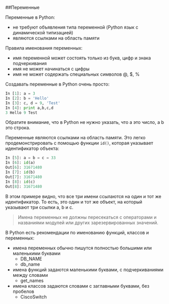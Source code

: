 ##Переменные

Переменные в Python:
* не требуют объявления типа переменной (Python язык с динамической типизацией)
* являются ссылками на область памяти

Правила именования переменных:
* имя переменной может состоять только из букв, цифр и знака подчеркивания
* имя не может начинаться с цифры
* имя не может содержать специальных символов @, $, %

Создавать переменные в Python очень просто:
```python
In [1]: a = 3
In [2]: b = 'Hello'
In [3]: c, d = 9, 'Test'
In [4]: print a,b,c,d
3 Hello 9 Test
```

Обратите внимание, что в Python не нужно указать, что a это число, а b это строка.

Переменные являются ссылками на область памяти. Это легко продемонстрировать с помощью функции ```id()```, которая указывает идентификатор объекта:
```python
In [5]: a = b = c = 33
In [6]: id(a)
Out[6]: 31671480
In [7]: id(b)
Out[7]: 31671480
In [8]: id(c)
Out[8]: 31671480
```

В этом примере видно, что все три имени ссылаются на один и тот же идентификатор.
То есть, это один и тот же объект, на который указывают три ссылки a, b и c.

> Имена переменных не должны пересекаться с операторами и названиями модулей или других зарезервированных значений.


В Python есть рекомендации по именованию функций, классов и переменных:
* имена переменных обычно пишутся полностью большими или маленькими буквами
  * DB_NAME
  * db_name
* имена функций задаются маленькими буквами, с подчеркиваниями между словами
  * get_names
* имена классов задаются словами с заглавными буквами, без пробелов
  * CiscoSwitch
